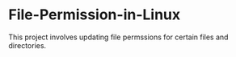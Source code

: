 # File-Permission-in-Linux
This project involves updating file permssions for certain files and directories.
